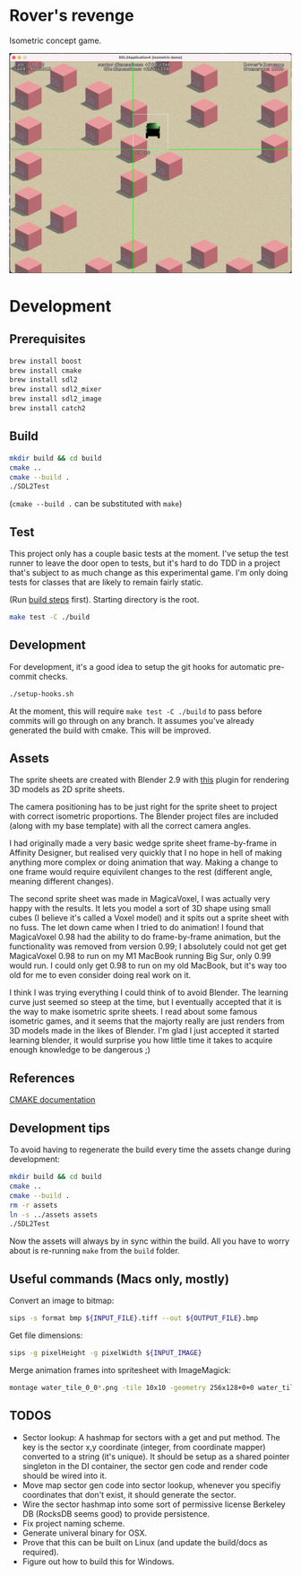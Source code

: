 # Rover's revenge

Isometric concept game.

![An application window with the title "SDL2Application4 (isometric demo).](./doc_assets/runtime_example_1.png)

# Development

## Prerequisites

```sh
brew install boost
brew install cmake
brew install sdl2
brew install sdl2_mixer
brew install sdl2_image
brew install catch2
```

## Build

```sh
mkdir build && cd build
cmake ..
cmake --build .
./SDL2Test
```

(`cmake --build .` can be substituted with `make`)

## Test

This project only has a couple basic tests at the moment. I've setup the test runner to leave the door open to tests, but it's hard to do TDD in a project
that's subject to as much change as this experimental game. I'm only doing
tests for classes that are likely to remain fairly static.

(Run [build steps](#build) first). Starting directory is the root.
```sh
make test -C ./build
```

## Development

For development, it's a good idea to setup the git hooks for automatic pre-commit checks.

```sh
./setup-hooks.sh
```

At the moment, this will require `make test -C ./build` to pass before commits will go through on any branch. It assumes you've already generated the build with cmake. This will be improved.

## Assets

The sprite sheets are created with Blender 2.9 with [this](https://github.com/chrishayesmu/Blender-Spritesheet-Renderer) plugin for rendering 3D models as 2D sprite sheets.

The camera positioning has to be just right for the sprite sheet to project with correct isometric proportions. The Blender project files are included (along with my base template) with all the correct camera angles.

I had originally made a very basic wedge sprite sheet frame-by-frame in Affinity Designer, but realised very quickly that I no hope in hell of making anything more complex or doing animation that way. Making a change to one frame would require equivilent changes to the rest (different angle, meaning different changes). 

The second sprite sheet was made in MagicaVoxel, I was actually very happy with the results. It lets you model a sort of 3D shape using small cubes (I believe it's called a Voxel model) and it spits out a sprite sheet with no fuss. The let down came when I tried to do animation! I found that MagicaVoxel 0.98 had the ability to do frame-by-frame animation, but the functionality was removed from version 0.99; I absolutely could not get get MagicaVoxel 0.98 to run on my M1 MacBook running Big Sur, only 0.99 would run. I could only get 0.98 to run on my old MacBook, but it's way too old for me to even consider doing real work on it.

I think I was trying everything I could think of to avoid Blender. The learning curve just seemed so steep at the time, but I eventually accepted that it is the way to make isometric sprite sheets. I read about some famous isometric games, and it seems that the majorty really are just renders from 3D models made in the likes of Blender.
I'm glad I just accepted it started learning blender, it would surprise you how little time it takes to acquire enough knowledge to be dangerous ;)


## References

[CMAKE documentation](https://cmake.org/cmake/help/latest/guide/tutorial/index.html#build-and-test)

## Development tips

To avoid having to regenerate the build every time the assets change during development:

```sh
mkdir build && cd build
cmake ..
cmake --build .
rm -r assets
ln -s ../assets assets
./SDL2Test
```

Now the assets will always by in sync within the build. All you have to worry about is re-running `make` from the `build` folder.

## Useful commands (Macs only, mostly)

Convert an image to bitmap:

```sh
sips -s format bmp ${INPUT_FILE}.tiff --out ${OUTPUT_FILE}.bmp
```

Get file dimensions:

```sh
sips -g pixelHeight -g pixelWidth ${INPUT_IMAGE}
```

Merge animation frames into spritesheet with ImageMagick:

```sh
montage water_tile_0_0*.png -tile 10x10 -geometry 256x128+0+0 water_tile_0_sheet.png
```

## TODOS

- Sector lookup: A hashmap for sectors with a get and put method. The key is the sector x,y coordinate (integer, from coordinate mapper) converted to a string (it's unique). It should be setup as a shared pointer singleton in the DI container, the sector gen code and render code should be wired into it.
- Move map sector gen code into sector lookup, whenever you specifiy coordinates that don't exist, it should generate the sector.
- Wire the sector hashmap into some sort of permissive license Berkeley DB (RocksDB seems good) to provide persistence.
- Fix project naming scheme.
- Generate univeral binary for OSX.
- Prove that this can be built on Linux (and update the build/docs as required).
- Figure out how to build this for Windows.